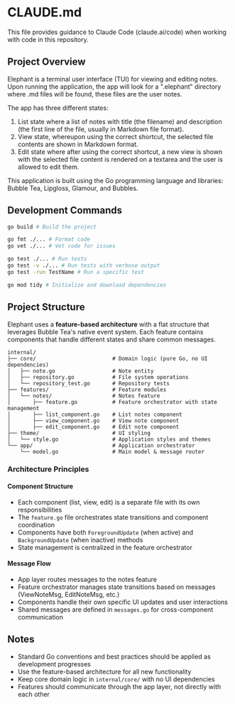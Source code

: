 # CLAUDE.md

This file provides guidance to Claude Code (claude.ai/code) when working with code in this repository.

## Project Overview

Elephant is a terminal user interface (TUI) for viewing and editing notes. Upon running the application, the app will
look for a ".elephant" directory where .md files will be found, these files are the user notes.

The app has three different states:

1. List state where a list of notes with title (the filename) and description (the first line of the file, usually in
   Markdown file format).
2. View state, whereupon using the correct shortcut, the selected file contents are shown in Markdown format.
3. Edit state where after using the correct shortcut, a new view is shown with the selected file content is rendered on
   a textarea and the user is allowed to edit them.

This application is built using the Go programming language and libraries: Bubble Tea, Lipgloss, Glamour, and Bubbles.

## Development Commands

```bash
go build # Build the project

go fmt ./... # Format code
go vet ./... # Vet code for issues

go test ./... # Run tests
go test -v ./... # Run tests with verbose output
go test -run TestName # Run a specific test

go mod tidy # Initialize and download dependencies
```

## Project Structure

Elephant uses a **feature-based architecture** with a flat structure that leverages Bubble Tea's native event system. Each feature contains components that handle different states and share common messages.

```
internal/
├── core/                        # Domain logic (pure Go, no UI dependencies)
│   ├── note.go                  # Note entity
│   ├── repository.go            # File system operations
│   └── repository_test.go       # Repository tests
├── features/                    # Feature modules
│   └── notes/                   # Notes feature
│       ├── feature.go           # Feature orchestrator with state management
│       ├── list_component.go    # List notes component
│       ├── view_component.go    # View note component
│       ├── edit_component.go    # Edit note component
├── theme/                       # UI styling
│   └── style.go                 # Application styles and themes
└── app/                         # Application orchestrator
    └── model.go                 # Main model & message router
```

### Architecture Principles

#### Component Structure

- Each component (list, view, edit) is a separate file with its own responsibilities
- The `feature.go` file orchestrates state transitions and component coordination
- Components have both `ForegroundUpdate` (when active) and `BackgroundUpdate` (when inactive) methods
- State management is centralized in the feature orchestrator

#### Message Flow

- App layer routes messages to the notes feature
- Feature orchestrator manages state transitions based on messages (ViewNoteMsg, EditNoteMsg, etc.)
- Components handle their own specific UI updates and user interactions
- Shared messages are defined in `messages.go` for cross-component communication

## Notes

- Standard Go conventions and best practices should be applied as development progresses
- Use the feature-based architecture for all new functionality
- Keep core domain logic in `internal/core/` with no UI dependencies
- Features should communicate through the app layer, not directly with each other